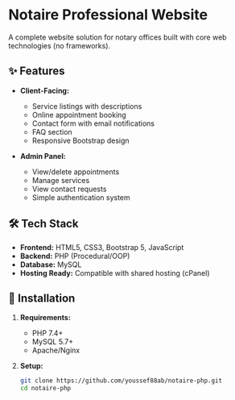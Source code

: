 # Notaire Professional Website

A complete website solution for notary offices built with core web technologies (no frameworks).

## ✨ Features

- **Client-Facing:**
  - Service listings with descriptions
  - Online appointment booking
  - Contact form with email notifications
  - FAQ section
  - Responsive Bootstrap design

- **Admin Panel:**
  - View/delete appointments
  - Manage services
  - View contact requests
  - Simple authentication system

## 🛠️ Tech Stack

- **Frontend:** HTML5, CSS3, Bootstrap 5, JavaScript
- **Backend:** PHP (Procedural/OOP)
- **Database:** MySQL
- **Hosting Ready:** Compatible with shared hosting (cPanel)

## 🚀 Installation

1. **Requirements:**
   - PHP 7.4+
   - MySQL 5.7+
   - Apache/Nginx

2. **Setup:**
   ```bash
   git clone https://github.com/youssef88ab/notaire-php.git
   cd notaire-php
